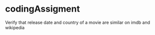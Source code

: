 # codingAssigment
Verify that release date and country of a movie are similar on imdb and wikipedia
